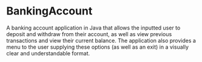 # BankingAccount
A banking account application in Java that allows the inputted user to deposit and withdraw from their account, as well as view previous transactions and view their current balance. The application also provides a menu to the user supplying these options (as well as an exit) in a visually clear and understandable format.
